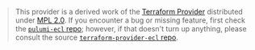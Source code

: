 > This provider is a derived work of the [Terraform Provider](https://github.com/terraform-providers/terraform-provider-ecl)
> distributed under [MPL 2.0](https://www.mozilla.org/en-US/MPL/2.0/). If you encounter a bug or missing feature,
> first check the [`pulumi-ecl` repo](/issues); however, if that doesn't turn up anything,
> please consult the source [`terraform-provider-ecl` repo](https://github.com/terraform-providers/terraform-provider-ecl/issues).
